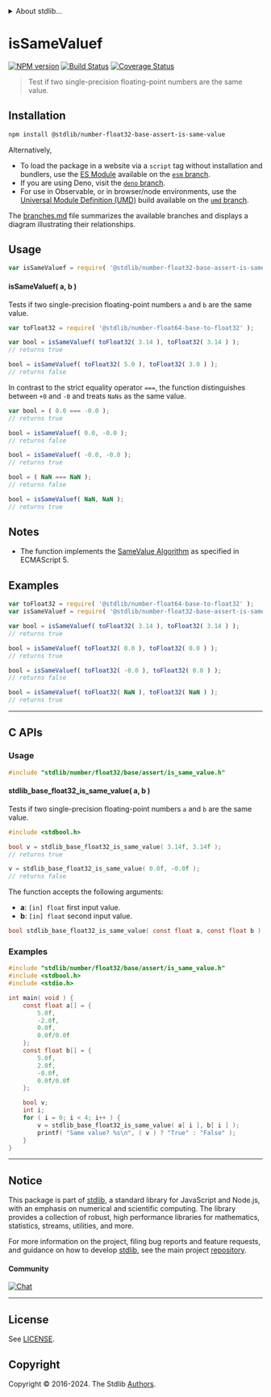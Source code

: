 <!--

@license Apache-2.0

Copyright (c) 2024 The Stdlib Authors.

Licensed under the Apache License, Version 2.0 (the "License");
you may not use this file except in compliance with the License.
You may obtain a copy of the License at

   http://www.apache.org/licenses/LICENSE-2.0

Unless required by applicable law or agreed to in writing, software
distributed under the License is distributed on an "AS IS" BASIS,
WITHOUT WARRANTIES OR CONDITIONS OF ANY KIND, either express or implied.
See the License for the specific language governing permissions and
limitations under the License.

-->


<details>
  <summary>
    About stdlib...
  </summary>
  <p>We believe in a future in which the web is a preferred environment for numerical computation. To help realize this future, we've built stdlib. stdlib is a standard library, with an emphasis on numerical and scientific computation, written in JavaScript (and C) for execution in browsers and in Node.js.</p>
  <p>The library is fully decomposable, being architected in such a way that you can swap out and mix and match APIs and functionality to cater to your exact preferences and use cases.</p>
  <p>When you use stdlib, you can be absolutely certain that you are using the most thorough, rigorous, well-written, studied, documented, tested, measured, and high-quality code out there.</p>
  <p>To join us in bringing numerical computing to the web, get started by checking us out on <a href="https://github.com/stdlib-js/stdlib">GitHub</a>, and please consider <a href="https://opencollective.com/stdlib">financially supporting stdlib</a>. We greatly appreciate your continued support!</p>
</details>

# isSameValuef

[![NPM version][npm-image]][npm-url] [![Build Status][test-image]][test-url] [![Coverage Status][coverage-image]][coverage-url] <!-- [![dependencies][dependencies-image]][dependencies-url] -->

> Test if two single-precision floating-point numbers are the same value.

<section class="installation">

## Installation

```bash
npm install @stdlib/number-float32-base-assert-is-same-value
```

Alternatively,

-   To load the package in a website via a `script` tag without installation and bundlers, use the [ES Module][es-module] available on the [`esm` branch][esm-url].
-   If you are using Deno, visit the [`deno` branch][deno-url].
-   For use in Observable, or in browser/node environments, use the [Universal Module Definition (UMD)][umd] build available on the [`umd` branch][umd-url].

The [branches.md][branches-url] file summarizes the available branches and displays a diagram illustrating their relationships.

</section>

<section class="usage">

## Usage

```javascript
var isSameValuef = require( '@stdlib/number-float32-base-assert-is-same-value' );
```

#### isSameValuef( a, b )

Tests if two single-precision floating-point numbers `a` and `b` are the same value.

```javascript
var toFloat32 = require( '@stdlib/number-float64-base-to-float32' );

var bool = isSameValuef( toFloat32( 3.14 ), toFloat32( 3.14 ) );
// returns true

bool = isSameValuef( toFloat32( 5.0 ), toFloat32( 3.0 ) );
// returns false
```

In contrast to the strict equality operator `===`, the function distinguishes between `+0` and `-0` and treats `NaNs` as the same value.

<!-- eslint-disable no-compare-neg-zero, use-isnan -->

```javascript
var bool = ( 0.0 === -0.0 );
// returns true

bool = isSameValuef( 0.0, -0.0 );
// returns false

bool = isSameValuef( -0.0, -0.0 );
// returns true

bool = ( NaN === NaN );
// returns false

bool = isSameValuef( NaN, NaN );
// returns true
```

</section>

<!-- /.usage -->

<section class="notes">

## Notes

-   The function implements the [SameValue Algorithm][ecma-262-same-value-algorithm] as specified in ECMAScript 5.

</section>

<!-- /.notes -->

<section class="examples">

## Examples

<!-- eslint no-undef: "error" -->

```javascript
var toFloat32 = require( '@stdlib/number-float64-base-to-float32' );
var isSameValuef = require( '@stdlib/number-float32-base-assert-is-same-value' );

var bool = isSameValuef( toFloat32( 3.14 ), toFloat32( 3.14 ) );
// returns true

bool = isSameValuef( toFloat32( 0.0 ), toFloat32( 0.0 ) );
// returns true

bool = isSameValuef( toFloat32( -0.0 ), toFloat32( 0.0 ) );
// returns false

bool = isSameValuef( toFloat32( NaN ), toFloat32( NaN ) );
// returns true
```

</section>

<!-- /.examples -->

<!-- C interface documentation. -->

* * *

<section class="c">

## C APIs

<!-- Section to include introductory text. Make sure to keep an empty line after the intro `section` element and another before the `/section` close. -->

<section class="intro">

</section>

<!-- /.intro -->

<!-- C usage documentation. -->

<section class="usage">

### Usage

```c
#include "stdlib/number/float32/base/assert/is_same_value.h"
```

#### stdlib_base_float32_is_same_value( a, b )

Tests if two single-precision floating-point numbers `a` and `b` are the same value.

```c
#include <stdbool.h>

bool v = stdlib_base_float32_is_same_value( 3.14f, 3.14f );
// returns true

v = stdlib_base_float32_is_same_value( 0.0f, -0.0f );
// returns false
```

The function accepts the following arguments:

-   **a**: `[in] float` first input value.
-   **b**: `[in] float` second input value.

```c
bool stdlib_base_float32_is_same_value( const float a, const float b );
```

</section>

<!-- /.usage -->

<!-- C API usage notes. Make sure to keep an empty line after the `section` element and another before the `/section` close. -->

<section class="notes">

</section>

<!-- /.notes -->

<!-- C API usage examples. -->

<section class="examples">

### Examples

```c
#include "stdlib/number/float32/base/assert/is_same_value.h"
#include <stdbool.h>
#include <stdio.h>

int main( void ) {
    const float a[] = {
        5.0f,
        -2.0f,
        0.0f,
        0.0f/0.0f
    };
    const float b[] = {
        5.0f,
        2.0f,
        -0.0f,
        0.0f/0.0f
    };

    bool v;
    int i;
    for ( i = 0; i < 4; i++ ) {
        v = stdlib_base_float32_is_same_value( a[ i ], b[ i ] );
        printf( "Same value? %s\n", ( v ) ? "True" : "False" );
    }
}
```

</section>

<!-- /.examples -->

</section>

<!-- /.c -->

<!-- Section for related `stdlib` packages. Do not manually edit this section, as it is automatically populated. -->

<section class="related">

</section>

<!-- /.related -->

<!-- Section for all links. Make sure to keep an empty line after the `section` element and another before the `/section` close. -->


<section class="main-repo" >

* * *

## Notice

This package is part of [stdlib][stdlib], a standard library for JavaScript and Node.js, with an emphasis on numerical and scientific computing. The library provides a collection of robust, high performance libraries for mathematics, statistics, streams, utilities, and more.

For more information on the project, filing bug reports and feature requests, and guidance on how to develop [stdlib][stdlib], see the main project [repository][stdlib].

#### Community

[![Chat][chat-image]][chat-url]

---

## License

See [LICENSE][stdlib-license].


## Copyright

Copyright &copy; 2016-2024. The Stdlib [Authors][stdlib-authors].

</section>

<!-- /.stdlib -->

<!-- Section for all links. Make sure to keep an empty line after the `section` element and another before the `/section` close. -->

<section class="links">

[npm-image]: http://img.shields.io/npm/v/@stdlib/number-float32-base-assert-is-same-value.svg
[npm-url]: https://npmjs.org/package/@stdlib/number-float32-base-assert-is-same-value

[test-image]: https://github.com/stdlib-js/number-float32-base-assert-is-same-value/actions/workflows/test.yml/badge.svg?branch=main
[test-url]: https://github.com/stdlib-js/number-float32-base-assert-is-same-value/actions/workflows/test.yml?query=branch:main

[coverage-image]: https://img.shields.io/codecov/c/github/stdlib-js/number-float32-base-assert-is-same-value/main.svg
[coverage-url]: https://codecov.io/github/stdlib-js/number-float32-base-assert-is-same-value?branch=main

<!--

[dependencies-image]: https://img.shields.io/david/stdlib-js/number-float32-base-assert-is-same-value.svg
[dependencies-url]: https://david-dm.org/stdlib-js/number-float32-base-assert-is-same-value/main

-->

[chat-image]: https://img.shields.io/gitter/room/stdlib-js/stdlib.svg
[chat-url]: https://app.gitter.im/#/room/#stdlib-js_stdlib:gitter.im

[stdlib]: https://github.com/stdlib-js/stdlib

[stdlib-authors]: https://github.com/stdlib-js/stdlib/graphs/contributors

[umd]: https://github.com/umdjs/umd
[es-module]: https://developer.mozilla.org/en-US/docs/Web/JavaScript/Guide/Modules

[deno-url]: https://github.com/stdlib-js/number-float32-base-assert-is-same-value/tree/deno
[umd-url]: https://github.com/stdlib-js/number-float32-base-assert-is-same-value/tree/umd
[esm-url]: https://github.com/stdlib-js/number-float32-base-assert-is-same-value/tree/esm
[branches-url]: https://github.com/stdlib-js/number-float32-base-assert-is-same-value/blob/main/branches.md

[stdlib-license]: https://raw.githubusercontent.com/stdlib-js/number-float32-base-assert-is-same-value/main/LICENSE

[ecma-262-same-value-algorithm]: http://ecma-international.org/ecma-262/5.1/#sec-9.12

</section>

<!-- /.links -->
